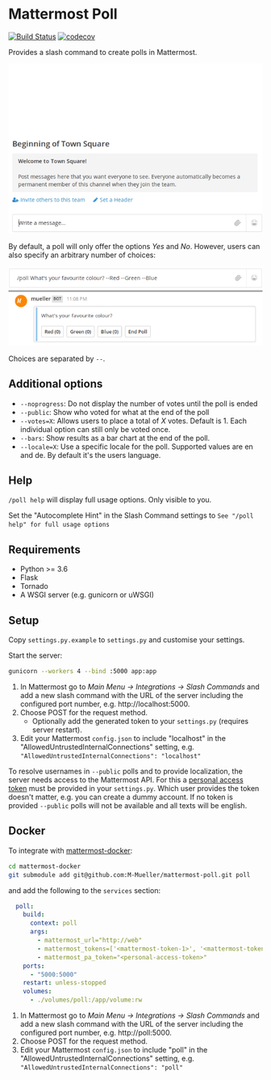 # Mattermost Poll

[![Build Status](https://travis-ci.com/M-Mueller/mattermost-poll.svg?branch=master)](https://travis-ci.com/M-Mueller/mattermost-poll) [![codecov](https://codecov.io/gh/M-Mueller/mattermost-poll/branch/master/graph/badge.svg)](https://codecov.io/gh/M-Mueller/mattermost-poll)

Provides a slash command to create polls in Mattermost.

![Example](/doc/example_yes_no.gif)

By default, a poll will only offer the options *Yes* and *No*. However, users can also specify an arbitrary number of choices:

![Example](/doc/example_colours.png)

Choices are separated by `--`.

## Additional options

- `--noprogress`: Do not display the number of votes until the poll is ended
- `--public`: Show who voted for what at the end of the poll
- `--votes=X`: Allows users to place a total of *X* votes. Default is 1. Each individual option can still only be voted once.
- `--bars`: Show results as a bar chart at the end of the poll.
- `--locale=X`: Use a specific locale for the poll. Supported values are en and de. By default it's the users language.

## Help

`/poll help` will display full usage options. Only visible to you.

Set the "Autocomplete Hint" in the Slash Command settings to `See "/poll help" for full usage options`

## Requirements

- Python >= 3.6
- Flask
- Tornado
- A WSGI server (e.g. gunicorn or uWSGI)

## Setup

Copy `settings.py.example` to `settings.py` and customise your settings.

Start the server:

```bash
gunicorn --workers 4 --bind :5000 app:app
```

1. In Mattermost go to *Main Menu -> Integrations -> Slash Commands* and add a new slash command with the URL of the server including the configured port number, e.g. http://localhost:5000.
1. Choose POST for the request method.
    - Optionally add the generated token to your `settings.py` (requires server restart).
1. Edit your Mattermost `config.json` to include "localhost" in the "AllowedUntrustedInternalConnections" setting, e.g. `"AllowedUntrustedInternalConnections": "localhost"`

To resolve usernames in `--public` polls and to provide localization, the server needs access to the
Mattermost API. For this a [personal access token](https://docs.mattermost.com/developer/personal-access-tokens.html) must be provided in your `settings.py`. Which user provides the token doesn't matter, e.g. you can create a dummy account. If no token is provided `--public` polls will not be available and all texts will be english.

## Docker

To integrate with [mattermost-docker](https://github.com/mattermost/mattermost-docker):

```bash
cd mattermost-docker
git submodule add git@github.com:M-Mueller/mattermost-poll.git poll
```

and add the following to the `services` section:

```yaml
  poll:
    build:
      context: poll
      args:
        - mattermost_url="http://web"
        - mattermost_tokens=['<mattermost-token-1>', '<mattermost-token-2>']
        - mattermost_pa_token="<personal-access-token>"
    ports:
      - "5000:5000"
    restart: unless-stopped
    volumes:
      - ./volumes/poll:/app/volume:rw
```

1. In Mattermost go to *Main Menu -> Integrations -> Slash Commands* and add a new slash command with the URL of the server including the configured port number, e.g. http://poll:5000.
1. Choose POST for the request method.
1. Edit your Mattermost `config.json` to include "poll" in the "AllowedUntrustedInternalConnections" setting, e.g. `"AllowedUntrustedInternalConnections": "poll"`
